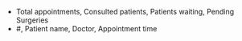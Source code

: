 

- Total appointments, Consulted patients, Patients waiting, Pending Surgeries 
- #, Patient name, Doctor, Appointment time 
